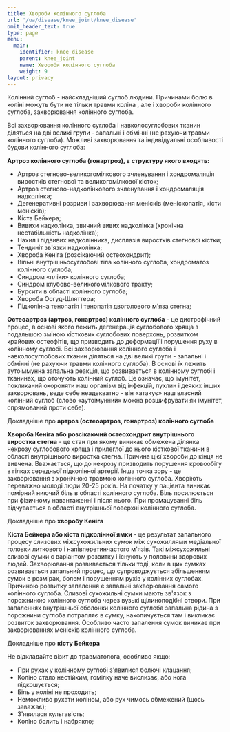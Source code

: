 ```yaml
---
title: Хвороби колінного суглоба
url: '/ua/disease/knee_joint/knee_disease'
omit_header_text: true
type: page
menu:
  main:
    identifier: knee_disease
    parent: knee_joint
    name: Хвороби колінного суглоба
    weight: 9
layout: privacy
---
```


Колінний суглоб - найскладніший суглоб людини. Причинами болю в коліні можуть бути не тільки травми коліна , але і
хвороби колінного суглоба, захворювання колінного суглоба.

Всі захворювання колінного суглоба і навколосуглобових тканин діляться на дві великі групи - запальні і обмінні (не
рахуючи травми колінного суглоба). Можливі захворювання та індивідуальні особливості будови колінного суглоба:

**Артроз колінного суглоба (гонартроз), в структуру якого входять:**

- Артроз стегново-великогомілкового зчленування і хондромаляція виростків стегнової та великогомілкової кісток; 
- Артроз стегново-надколінкового зчленування і хондромаляція надколінка; 
- Дегенеративні розриви і захворювання менісків (меніскопатія, кісти менісків);
- Кіста Бейкера; 
- Вивихи надколінка, звичний вивих надколінка (хронічна нестабільність надколінка);
- Нахил і підвивих надколінника, дисплазія виростків стегнової кістки;
- Тендиніт зв'язки надколінка;
- Хвороба Кеніга (розсікаючий остеохондрит);
- Вільні внутрішньосуглобові тіла колінного суглоба, хондроматоз колінного суглоба;
- Синдром «пліки» колінного суглоба;
- Синдром клубово-великогомілкового тракту;
- Бурсити в області колінного суглоба;
- Хвороба Осгуд-Шляттера;
- Підколінна тенопатія і тенопатія двоголового м'яза стегна;

**Остеоартроз (артроз, гонартроз) колінного суглоба** - це дистрофічний процес, в основі якого лежить дегенерація
суглобового хряща з подальшою зміною кісткових суглобових поверхонь, розвитком крайових остеофітів, що призводить до
деформації і порушення руху в колінному суглобі. Всі захворювання колінного суглоба і навколосуглобових тканин діляться
на дві великі групи - запальні і обмінні (не рахуючи травми колінного суглоба). В основі їх лежить аутоіммунна запальна
реакція, що розвивається в колінному суглобі і тканинах, що оточують колінний суглоб. Це означає, що імунітет,
покликаний охороняти наш організм від інфекцій, пухлин і деяких інших захворювань, веде себе неадекватно - він «атакує»
наш власний колінний суглоб (слово «аутоімунний» можна розшифрувати як імунітет, спрямований проти себе).

Докладніше про **артроз (остеоартроз, гонартроз) колінного суглоба**

**Хвороба Кеніга або розсікаючий остеохондрит внутрішнього виростка стегна** - це стан при якому виникає обмежена
ділянка некрозу суглобового хряща і прилеглої до нього кісткової тканини в області внутрішнього виростка стегна. Причина
цієї хвороби до кінця не вивчена. Вважається, що до некрозу призводить порушення кровообігу в гілках середньої
підколінної артерії. Інша точка зору - це захворювання з хронічною травмою колінного суглоба. Хворіють переважно молоді
люди 20-25 років. На початку у пацієнта виникає помірний ниючий біль в області колінного суглоба. Біль посилюється при
фізичному навантаженні і після нього. При промацуванні біль відчувається в області внутрішньої поверхні колінного
суглоба.

Докладніше про **хворобу Кеніга**

**Кіста Бейкера або кіста підколінної ямки** - це результат запального процесу слизових міжсухожильних сумок між
сухожиллями медіальної головки литкового і напівперетинчастого м'язів. Такі міжсухожильні слизові сумки є варіантом
розвитку і існують у половини здорових людей. Захворювання розвивається тільки тоді, коли в цих сумках розвивається
запальний процес, що супроводжується збільшенням сумок в розмірах, болем і порушенням рухів у колінних суглобах.
Причиною розвитку запалення є запальні захворювання самого колінного суглоба. Слизові сухожильні сумки мають зв'язок з
порожниною колінного суглоба через вузькі щілиноподібні отвори. При запаленнях внутрішньої оболонки колінного суглоба
запальна рідина з порожнини суглоба потрапляє в сумку, накопичується там і викликає розвиток захворювання. Особливо
часто запалення сумок виникає при захворюваннях менісків колінного суглоба.

Докладніше про **кісту Бейкера**

Не відкладайте візит до травматолога, особливо якщо:

- При рухах у колінному суглобі з'явилися болючі клацання; 
- Коліно стало нестійким, гомілку наче вислизає, або нога підкошується; 
- Біль у коліні не проходить; 
- Неможливо рухати коліном, або рух чимось обмежений (щось заважає); 
- З'явилася кульгавість; 
- Коліно болить і набрякло;